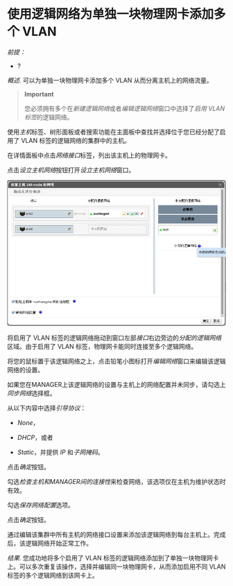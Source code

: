 # 使用逻辑网络为单独一块物理网卡添加多个 VLAN

*前提：*

-   ?

*概述*.
可以为单独一块物理网卡添加多个 VLAN 从而分离主机上的网络流量。

> **Important**
>
> 您必须拥有多个在*新建逻辑网络*或者*编辑逻辑网络*窗口中选择了*启用 VLAN
> 标签*的逻辑网络。

使用*主机*标签、树形面板或者搜索功能在主面板中查找并选择位于您已经分配了启用了
VLAN 标签的逻辑网络的集群中的主机。

在详情面板中点击*网络接口*标签，列出该主机上的物理网卡。

点击*设立主机网络*按钮打开*设立主机网络*窗口。

![设立主机网络窗口](../images/Logical_Networks-Setup_Host_Networks_Window.png)

将启用了 VLAN
标签的逻辑网络拖动到窗口左部*接口*右边旁边的*分配的逻辑网络*区域。由于启用了
VLAN 标签，物理网卡能同时连接至多个逻辑网络。

将您的鼠标置于该逻辑网络之上，点击铅笔小图标打开*编辑网络*窗口来编辑该逻辑网络的设置。

如果您在MANAGER上该逻辑网络的设置与主机上的网络配置并未同步，请勾选上*同步网络*选择框。

从以下内容中选择*引导协议*：

-   *None*，
 
-   *DHCP*，或者

-   *Static*，并提供 *IP* 和*子网掩码*。

点击*确定*按钮。

勾选*检查主机和MANAGER间的连接性*来检查网络，该选项仅在主机为维护状态时有效。

勾选*保存网络配置*选项。

点击*确定*按钮。

通过编辑该集群中所有主机的网络接口设置来添加该逻辑网络到每台主机上。完成后，该逻辑网络开始正常工作。

*结果*.
您成功地将多个启用了 VLAN
标签的逻辑网络添加到了单独一块物理网卡上。可以多次重复该操作，选择并编辑同一块物理网卡，从而添加启用不同
VLAN 标签的多个逻辑网络到该网卡上。
